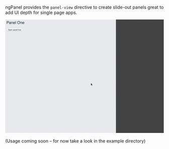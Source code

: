 ngPanel provides the `panel-view` directive to create slide-out panels great to add UI depth for single page apps.

![ngPanel demo](example/ng-panels-demo.gif)


(Usage coming soon – for now take a look in the example directory)
